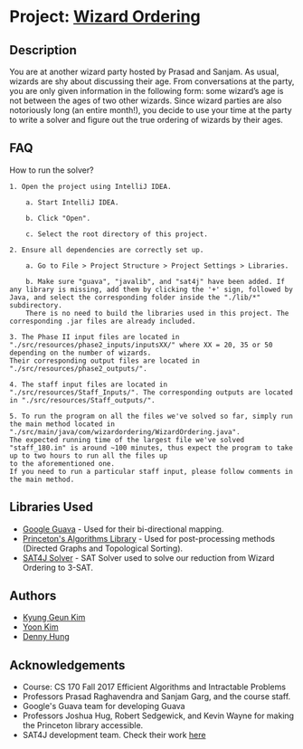 # Project: [Wizard Ordering](https://d1b10bmlvqabco.cloudfront.net/attach/j5vqc3j229b6u7/hzpndq5jv06214/j9lmr5b0mnxk/170_Project.pdf)

## Description

You are at another wizard party hosted by Prasad and Sanjam. As usual, wizards are shy about discussing
their age. From conversations at the party, you are only given information in the following form: some
wizard’s age is not between the ages of two other wizards. Since wizard parties are also notoriously long
(an entire month!), you decide to use your time at the party to write a solver and figure out the true ordering
of wizards by their ages.

## FAQ

How to run the solver?
```
1. Open the project using IntelliJ IDEA.

    a. Start IntelliJ IDEA.

    b. Click "Open".

    c. Select the root directory of this project.

2. Ensure all dependencies are correctly set up.

    a. Go to File > Project Structure > Project Settings > Libraries.

    b. Make sure "guava", "javalib", and "sat4j" have been added. If any library is missing, add them by clicking the '+' sign, followed by Java, and select the corresponding folder inside the "./lib/*" subdirectory.
    There is no need to build the libraries used in this project. The corresponding .jar files are already included.

3. The Phase II input files are located in "./src/resources/phase2_inputs/inputsXX/" where XX = 20, 35 or 50 depending on the number of wizards.
Their corresponding output files are located in "./src/resources/phase2_outputs/".

4. The staff input files are located in "./src/resources/Staff_Inputs/". The corresponding outputs are located in "./src/resources/Staff_outputs/".

5. To run the program on all the files we've solved so far, simply run the main method located in "./src/main/java/com/wizardordering/WizardOrdering.java".
The expected running time of the largest file we've solved "staff_180.in" is around ~100 minutes, thus expect the program to take up to two hours to run all the files up
to the aforementioned one.
If you need to run a particular staff input, please follow comments in the main method.

```

## Libraries Used

* [Google Guava](https://github.com/google/guava) - Used for their bi-directional mapping.
* [Princeton's Algorithms Library](https://github.com/kevin-wayne/algs4) - Used for post-processing methods (Directed Graphs and Topological Sorting).
* [SAT4J Solver](https://gitlab.ow2.org/sat4j/sat4j) - SAT Solver used to solve our reduction from Wizard Ordering to 3-SAT.

## Authors
* [Kyung Geun Kim](https://github.com/kyung4952)
* [Yoon Kim](https://github.com/ynnkim)
* [Denny Hung](https://github.com/d3nnyhl)

## Acknowledgements
* Course: CS 170 Fall 2017 Efficient Algorithms and Intractable Problems
* Professors Prasad Raghavendra and Sanjam Garg, and the course staff.
* Google's Guava team for developing Guava
* Professors Joshua Hug, Robert Sedgewick, and Kevin Wayne for making the Princeton library accessible.
* SAT4J development team. Check their work [here](http://www.sat4j.org/)